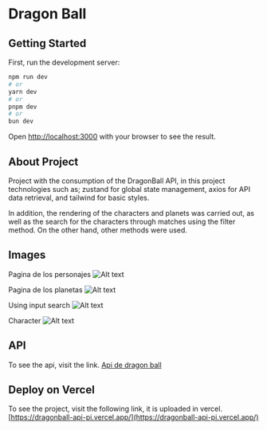 # Dragon Ball

## Getting Started

First, run the development server:

```bash
npm run dev
# or
yarn dev
# or
pnpm dev
# or
bun dev
```

Open [http://localhost:3000](http://localhost:3000) with your browser to see the result.

## About Project

Project with the consumption of the DragonBall API, in this project technologies such as; zustand for global state management, axios for API data retrieval, and tailwind for basic styles.

In addition, the rendering of the characters and planets was carried out, as well as the search for the characters through matches using the filter method. On the other hand, other methods were used.

## Images

Pagina de los personajes
![Alt text](https://res.cloudinary.com/dqrtitrrs/image/upload/v1703439398/Projects%20Image/dragonBall_q4cb4g.png)

Pagina de los planetas
![Alt text](https://res.cloudinary.com/dqrtitrrs/image/upload/v1703439398/Projects%20Image/dragonBall1_cy9ipq.png)

Using input search
![Alt text](https://res.cloudinary.com/dqrtitrrs/image/upload/v1703439398/Projects%20Image/dragonBall2_qxtzd3.png)

Character
![Alt text](https://res.cloudinary.com/dqrtitrrs/image/upload/v1703439399/Projects%20Image/dragonBall3_uks8bh.png)

## API

To see the api, visit the link.
[Api de dragon ball](https://web.dragonball-api.com/documentation)

## Deploy on Vercel

To see the project, visit the following link, it is uploaded in vercel.
[https://dragonball-api-pi.vercel.app/](https://dragonball-api-pi.vercel.app/)
